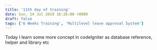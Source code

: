 ```yaml
---
title: '11th day of training'
date: Sun, 14 Jul 2019 16:26:00 +0000
draft: false
tags: ['6 Weeks Training', 'Multilevel leave approval System']
---
```


Today I learn some more concept in codeIgniter as database reference, helper and library etc